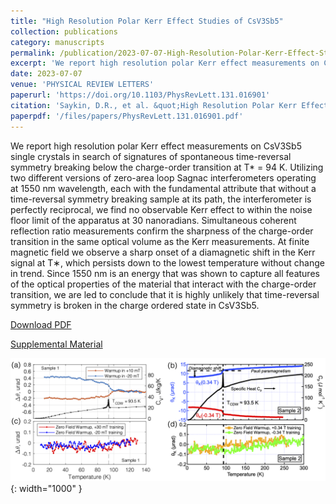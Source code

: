 ```yaml
---
title: "High Resolution Polar Kerr Effect Studies of CsV3Sb5"
collection: publications
category: manuscripts
permalink: /publication/2023-07-07-High-Resolution-Polar-Kerr-Effect-Studies-of-CsV3Sb5
excerpt: 'We report high resolution polar Kerr effect measurements on CsV3Sb5 single crystals in search of signatures of spontaneous time-reversal symmetry breaking below the charge-order transition.'
date: 2023-07-07
venue: 'PHYSICAL REVIEW LETTERS'
paperurl: 'https://doi.org/10.1103/PhysRevLett.131.016901'
citation: 'Saykin, D.R., et al. &quot;High Resolution Polar Kerr Effect Studies of CsV3Sb5: Tests for Time-Reversal Symmetry Breaking below the Charge-Order Transition.&quot; <i>Physical Review Letters</i> 131.1 (2023): 016901.'
paperpdf: '/files/papers/PhysRevLett.131.016901.pdf'
---
```

We report high resolution polar Kerr effect measurements on CsV3Sb5 single crystals in search of signatures of spontaneous time-reversal symmetry breaking below the charge-order transition at
T* = 94 K. Utilizing two different versions of zero-area loop Sagnac interferometers operating at 1550 nm wavelength, each with the fundamental attribute that without a time-reversal symmetry breaking sample at its path, the interferometer is perfectly reciprocal, we find no observable Kerr effect to within the noise floor limit of the apparatus at 30 nanoradians. Simultaneous coherent reflection ratio measurements confirm the sharpness of the charge-order transition in the same optical volume as the Kerr measurements. At finite magnetic field we observe a sharp onset of a diamagnetic shift in the Kerr signal at 
T∗, which persists down to the lowest temperature without change in trend. Since 1550 nm is an energy that was shown to capture all features of the optical properties of the material that interact with the charge-order transition, we are led to conclude that it is highly unlikely that time-reversal symmetry is broken in the charge ordered state in CsV3Sb5.

[Download PDF](https://saykind.github.io/files/papers/PhysRevLett.131.016901.pdf)

[Supplemental Material](https://saykind.github.io/files/papers/PhysRevLett.131.016901_SI.pdf)

![Preview](/images/papers/2023-07-07-High-Resolution-Polar-Kerr-Effect-Studies-of-CsV3Sb5.png){: width="1000" }